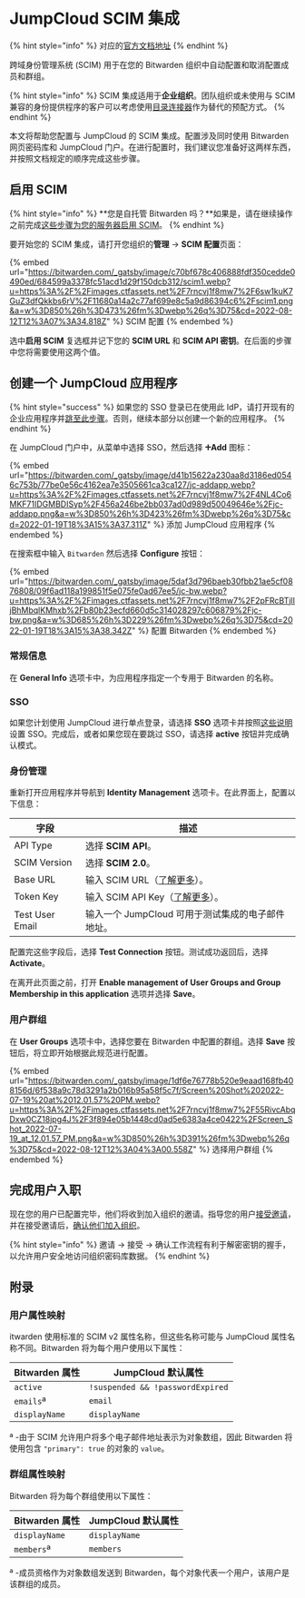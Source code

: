 # JumpCloud SCIM 集成

{% hint style="info" %}
对应的[官方文档地址](https://bitwarden.com/help/jumpcloud-scim-integration/)
{% endhint %}

跨域身份管理系统 (SCIM) 用于在您的 Bitwarden 组织中自动配置和取消配置成员和群组。

{% hint style="info" %}
SCIM 集成适用于**企业组织**。团队组织或未使用与 SCIM 兼容的身份提供程序的客户可以考虑使用[目录连接器](../directory-connector/directory-connector-cli.md)作为替代的预配方式。
{% endhint %}

本文将帮助您配置与 JumpCloud 的 SCIM 集成。配置涉及同时使用 Bitwarden 网页密码库和 JumpCloud 门户。在进行配置时，我们建议您准备好这两样东西，并按照文档规定的顺序完成这些步骤。

## 启用 SCIM <a href="#enable-scim" id="enable-scim"></a>

{% hint style="info" %}
**您是自托管 Bitwarden 吗？**如果是，请在继续操作之前完成[这些步骤为您的服务器启用 SCIM](../self-hosting/self-hosting-scim.md)。
{% endhint %}

要开始您的 SCIM 集成，请打开您组织的**管理** → **SCIM 配置**页面：

{% embed url="https://bitwarden.com/_gatsby/image/c70bf678c406888fdf350cedde0490ed/684599a3378fc51acd1d29f150dcb312/scim1.webp?u=https%3A%2F%2Fimages.ctfassets.net%2F7rncvj1f8mw7%2F6sw1kuK7GuZ3dfQkkbs6rV%2F11680a14a2c77af699e8c5a9d86394c6%2Fscim1.png&a=w%3D850%26h%3D473%26fm%3Dwebp%26q%3D75&cd=2022-08-12T12%3A07%3A34.818Z" %}
SCIM 配置
{% endembed %}

选中**启用 SCIM** 复选框并记下您的 **SCIM URL** 和 **SCIM API 密钥**。在后面的步骤中您将需要使用这两个值。

## 创建一个 JumpCloud 应用程序 <a href="#create-a-jumpcloud-app" id="create-a-jumpcloud-app"></a>

{% hint style="success" %}
如果您的 SSO 登录已在使用此 IdP，请打开现有的企业应用程序并[跳至此步骤](jumpcloud-scim-integration.md#enable-provisioning)。否则，继续本部分以创建一个新的应用程序。
{% endhint %}

在 JumpCloud 门户中，从菜单中选择 SSO，然后选择 **🞤Add** 图标：

{% embed url="https://bitwarden.com/_gatsby/image/d41b15622a230aa8d3186ed0546c753b/77be0e56c4162ea7e3505661ca3ca127/jc-addapp.webp?u=https%3A%2F%2Fimages.ctfassets.net%2F7rncvj1f8mw7%2F4NL4Co6MKF71IDGMBDISyp%2F456a246be2bb037ad0d989d50049646e%2Fjc-addapp.png&a=w%3D850%26h%3D423%26fm%3Dwebp%26q%3D75&cd=2022-01-19T18%3A15%3A37.311Z" %}
添加 JumpCloud 应用程序
{% endembed %}

在搜索框中输入 `Bitwarden` 然后选择 **Configure** 按钮：

{% embed url="https://bitwarden.com/_gatsby/image/5daf3d796baeb30fbb21ae5cf0876808/09f6ad118a199851f5e075fe0ad67ee5/jc-bw.webp?u=https%3A%2F%2Fimages.ctfassets.net%2F7rncvj1f8mw7%2F2pFRcBTjlIjBhMbqlKMhxb%2Fb80b23ecfd660d5c314028297c606879%2Fjc-bw.png&a=w%3D685%26h%3D229%26fm%3Dwebp%26q%3D75&cd=2022-01-19T18%3A15%3A38.342Z" %}
配置 Bitwarden
{% endembed %}

### 常规信息 <a href="#general-info" id="general-info"></a>

在 **General Info** 选项卡中，为应用程序指定一个专用于 Bitwarden 的名称。

### SSO

如果您计划使用 JumpCloud 进行单点登录，请选择 **SSO** 选项卡并按照[这些说明](../login-with-sso/implementation-guides/jumpcloud-saml-implementation.md)设置 SSO。完成后，或者如果您现在要跳过 SSO，请选择 **active** 按钮并完成确认模式。

### 身份管理 <a href="#identity-management" id="identity-management"></a>

重新打开应用程序并导航到 **Identity Management** 选项卡。在此界面上，配置以下信息：

| **字段**          | **描述**                                                              |
| --------------- | ------------------------------------------------------------------- |
| API Type        | 选择 **SCIM API**。                                                    |
| SCIM Version    | 选择 **SCIM 2.0**。                                                    |
| Base URL        | 输入 SCIM URL（[了解更多](jumpcloud-scim-integration.md#enable-scim)）。     |
| Token Key       | 输入 SCIM API Key（[了解更多](jumpcloud-scim-integration.md#enable-scim)）。 |
| Test User Email | 输入一个 JumpCloud 可用于测试集成的电子邮件地址。                                      |

配置完这些字段后，选择 **Test Connection** 按钮。测试成功返回后，选择 **Activate**。

在离开此页面之前，打开 **Enable management of User Groups and Group Membership in this application** 选项并选择 **Save**。

### 用户群组 <a href="#user-groups" id="user-groups"></a>

在 **User Groups** 选项卡中，选择您要在 Bitwarden 中配置的群组。选择 **Save** 按钮后，将立即开始根据此规范进行配置。

{% embed url="https://bitwarden.com/_gatsby/image/1df6e76778b520e9eaad168fb408156d/6f538a9c78d3291a2b016b95a58f5c7f/Screen%20Shot%202022-07-19%20at%2012.01.57%20PM.webp?u=https%3A%2F%2Fimages.ctfassets.net%2F7rncvj1f8mw7%2F55RivcAbqDxw0CZ18jpg4J%2F3f894e05b1448cd0ad5e6383a4ce0422%2FScreen_Shot_2022-07-19_at_12.01.57_PM.png&a=w%3D850%26h%3D391%26fm%3Dwebp%26q%3D75&cd=2022-08-12T12%3A04%3A00.558Z" %}
选择用户群组
{% endembed %}

## 完成用户入职 <a href="#finish-user-onboarding" id="finish-user-onboarding"></a>

现在您的用户已配置完毕，他们将收到加入组织的邀请。指导您的用户[接受邀请](../organizations/user-management.md#accept)，并在接受邀请后，[确认他们加入组织](../organizations/user-management.md#confirm)。

{% hint style="info" %}
邀请 → 接受 → 确认工作流程有利于解密密钥的握手，以允许用户安全地访问组织密码库数据。
{% endhint %}

## 附录 <a href="#appendix" id="appendix"></a>

### 用户属性映射 <a href="#user-attribute-mapping" id="user-attribute-mapping"></a>

itwarden 使用标准的 SCIM v2 属性名称，但这些名称可能与 JumpCloud 属性名称不同。Bitwarden 将为每个用户使用以下属性：

| **Bitwarden 属性** | **JumpCloud 默认属性**               |
| ---------------- | -------------------------------- |
| `active`         | `!suspended && !passwordExpired` |
| `emails`ª        | `email`                          |
| `displayName`    | `displayName`                    |

ª -由于 SCIM 允许用户将多个电子邮件地址表示为对象数组，因此 Bitwarden 将使用包含 `"primary": true` 的对象的 `value`。

### 群组属性映射 <a href="#group-attribute-mapping" id="group-attribute-mapping"></a>

Bitwarden 将为每个群组使用以下属性：

| **Bitwarden 属性** | **JumpCloud 默认属性** |
| ---------------- | ------------------ |
| `displayName`    | `displayName`      |
| `members`ª       | `members`          |

ª -成员资格作为对象数组发送到 Bitwarden，每个对象代表一个用户，该用户是该群组的成员。
